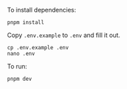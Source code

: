 To install dependencies:
```
pnpm install
```

Copy `.env.example` to `.env` and fill it out.
```
cp .env.example .env
nano .env
```

To run:
```
pnpm dev
```
